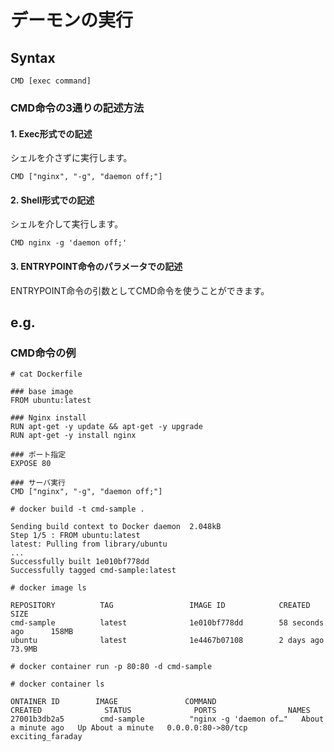 # デーモンの実行
## Syntax
```
CMD [exec command]
```
### CMD命令の3通りの記述方法
#### 1. Exec形式での記述
シェルを介さずに実行します。
```
CMD ["nginx", "-g", "daemon off;"]
```
#### 2. Shell形式での記述
シェルを介して実行します。
```
CMD nginx -g 'daemon off;'
```
#### 3. ENTRYPOINT命令のパラメータでの記述
ENTRYPOINT命令の引数としてCMD命令を使うことができます。
## e.g.
### CMD命令の例
```
# cat Dockerfile
```
```
### base image
FROM ubuntu:latest

### Nginx install
RUN apt-get -y update && apt-get -y upgrade
RUN apt-get -y install nginx

### ポート指定
EXPOSE 80

### サーバ実行
CMD ["nginx", "-g", "daemon off;"]
```
```
# docker build -t cmd-sample .
```
```
Sending build context to Docker daemon  2.048kB
Step 1/5 : FROM ubuntu:latest
latest: Pulling from library/ubuntu
...
Successfully built 1e010bf778dd
Successfully tagged cmd-sample:latest
```
```
# docker image ls
```
```
REPOSITORY          TAG                 IMAGE ID            CREATED             SIZE
cmd-sample          latest              1e010bf778dd        58 seconds ago      158MB
ubuntu              latest              1e4467b07108        2 days ago          73.9MB
```
```
# docker container run -p 80:80 -d cmd-sample
```
```
# docker container ls
```
```
ONTAINER ID        IMAGE               COMMAND                  CREATED              STATUS              PORTS                NAMES
27001b3db2a5        cmd-sample          "nginx -g 'daemon of…"   About a minute ago   Up About a minute   0.0.0.0:80->80/tcp   exciting_faraday
```
